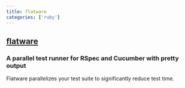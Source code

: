 ```yaml
---
title: flatware
categories: ['ruby']
---
```

## [flatware](https://github.com/briandunn/flatware)

### A parallel test runner for RSpec and Cucumber with pretty output


[code-climate-badge]: https://codeclimate.com/github/briandunn/flatware.svg
[code-climate]: https://codeclimate.com/github/briandunn/flatware

Flatware parallelizes your test suite to significantly reduce test time.
